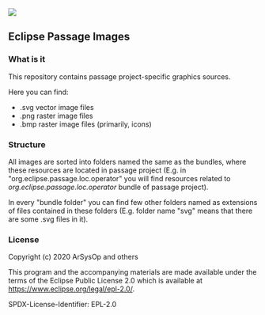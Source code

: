 <img src="https://github.com/zelenyhleb/passage-images/blob/master/images/org.eclipse.passage.loc.operator/png/icons/128.png"/>

## Eclipse Passage Images

### What is it

This repository contains passage project-specific graphics sources.

Here you can find:

- .svg vector image files
- .png raster image files
- .bmp raster image files (primarily, icons)

### Structure

All images are sorted into folders named the same as the bundles, where these resources are located in passage project (E.g. in "org.eclipse.passage.loc.operator" you will find resources related to _org.eclipse.passage.loc.operator_ bundle of passage project). 

In every "bundle folder" you can find few other folders named as extensions of files contained in these folders (E.g. folder name "svg" means that there are some .svg files in it).

### License

Copyright (c) 2020 ArSysOp and others

This program and the accompanying materials are made available under the terms of the Eclipse Public License 2.0 which is available at https://www.eclipse.org/legal/epl-2.0/.

SPDX-License-Identifier: EPL-2.0
